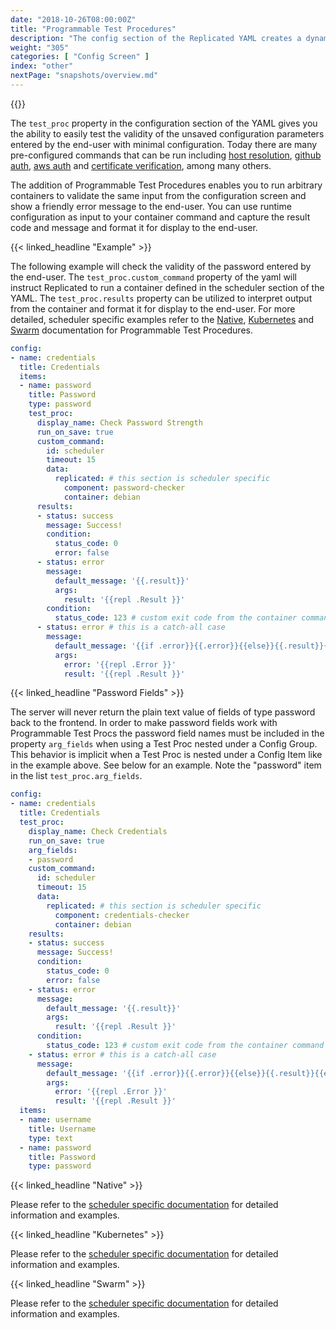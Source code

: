 ```yaml
---
date: "2018-10-26T08:00:00Z"
title: "Programmable Test Procedures"
description: "The config section of the Replicated YAML creates a dynamic settings page that customers can use to configure their instance."
weight: "305"
categories: [ "Config Screen" ]
index: "other"
nextPage: "snapshots/overview.md"
---
```


{{<legacynotice>}}

The `test_proc` property in the configuration section of the YAML gives you the ability to easily test the validity of the unsaved configuration parameters entered by the end-user with minimal configuration. Today there are many pre-configured commands that can be run including [host resolution](/docs/config-screen/test-procs/#resolve-host), [github auth](/docs/config-screen/test-procs/#github-app-auth), [aws auth](/docs/config-screen/test-procs/#aws-auth) and [certificate verification](/docs/config-screen/test-procs/#certificate-verification), among many others.

The addition of Programmable Test Procedures enables you to run arbitrary containers to validate the same input from the configuration screen and show a friendly error message to the end-user. You can use runtime configuration as input to your container command and capture the result code and message and format it for display to the end-user.

{{< linked_headline "Example" >}}

The following example will check the validity of the password entered by the end-user. The `test_proc.custom_command` property of the yaml will instruct Replicated to run a container defined in the scheduler section of the YAML. The `test_proc.results` property can be utilized to interpret output from the container and format it for display to the end-user. For more detailed, scheduler specific examples refer to the [Native](/docs/native/packaging-an-application/programmable-test-procs/), [Kubernetes](/docs/kubernetes/packaging-an-application/programmable-test-procs/) and [Swarm](/docs/swarm/packaging-an-application/programmable-test-procs/) documentation for Programmable Test Procedures.

```yaml
config:
- name: credentials
  title: Credentials
  items:
  - name: password
    title: Password
    type: password
    test_proc:
      display_name: Check Password Strength
      run_on_save: true
      custom_command:
        id: scheduler
        timeout: 15
        data:
          replicated: # this section is scheduler specific
            component: password-checker
            container: debian
      results:
      - status: success
        message: Success!
        condition:
          status_code: 0
          error: false
      - status: error
        message:
          default_message: '{{.result}}'
          args:
            result: '{{repl .Result }}'
        condition:
          status_code: 123 # custom exit code from the container command
      - status: error # this is a catch-all case
        message:
          default_message: '{{if .error}}{{.error}}{{else}}{{.result}}{{end}}'
          args:
            error: '{{repl .Error }}'
            result: '{{repl .Result }}'
```

{{< linked_headline "Password Fields" >}}

The server will never return the plain text value of fields of type password back to the frontend. In order to make password fields work with Programmable Test Procs the password field names must be included in the property `arg_fields` when using a Test Proc nested under a Config Group. This behavior is implicit when a Test Proc is nested under a Config Item like in the example above. See below for an example. Note the "password" item in the list `test_proc.arg_fields`.

```yaml
config:
- name: credentials
  title: Credentials
  test_proc:
    display_name: Check Credentials
    run_on_save: true
    arg_fields:
    - password
    custom_command:
      id: scheduler
      timeout: 15
      data:
        replicated: # this section is scheduler specific
          component: credentials-checker
          container: debian
    results:
    - status: success
      message: Success!
      condition:
        status_code: 0
        error: false
    - status: error
      message:
        default_message: '{{.result}}'
        args:
          result: '{{repl .Result }}'
      condition:
        status_code: 123 # custom exit code from the container command
    - status: error # this is a catch-all case
      message:
        default_message: '{{if .error}}{{.error}}{{else}}{{.result}}{{end}}'
        args:
          error: '{{repl .Error }}'
          result: '{{repl .Result }}'
  items:
  - name: username
    title: Username
    type: text
  - name: password
    title: Password
    type: password
```

{{< linked_headline "Native" >}}

Please refer to the [scheduler specific documentation](/docs/native/packaging-an-application/programmable-test-procs/) for detailed information and examples.

{{< linked_headline "Kubernetes" >}}

Please refer to the [scheduler specific documentation](/docs/kubernetes/packaging-an-application/programmable-test-procs/) for detailed information and examples.

{{< linked_headline "Swarm" >}}

Please refer to the [scheduler specific documentation](/docs/swarm/packaging-an-application/programmable-test-procs/) for detailed information and examples.
